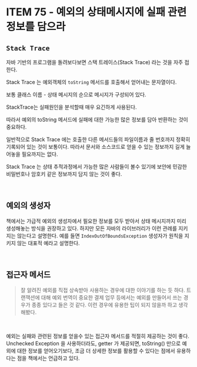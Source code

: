 # ITEM 75 - 예외의 상태메시지에 실패 관련 정보를 담으라



## `Stack Trace` 

자바 기반의 프로그램을 돌려보다보면 스택 트레이스(Stack Trace) 라는 것을 자주 접한다.<br>

Stack Trace 는 예외객체의 `toString` 메서드를 호출해서 얻어내는 문자열이다.

보통 클래스 이름 - 상태 메시지의 순으로 메시지가 구성되어 있다. <br>

StackTrace는 실패원인을 분석할때 매우 요긴하게 사용된다.<br>

따라서 예외의 toString 메서드에 실패에 대한 가능한 많은 정보를 담아 반환하는 것이 중요하다.<br>

일반적으로 Stack Trace 에는 호출한 다른 메서드들의 파일이름과 줄 번호까지 정확히 기록되어 있는 것이 보통이다. 따라서 문서와 소스코드로 얻을 수 있는 정보까지 길게 늘어놓을 필요까지는 없다.<br>

Stack Trace 는 상태 추적과정에서 가능한 많은 사람들이 볼수 있기에 보안에 민감한 비밀번호나 암호키 같은 정보까지 담지 않는 것이 좋다.<br>

<br>

## 예외의 생성자

책에서는 가급적 예외의 생성자에서 필요한 정보를 모두 받아서 상태 메시지까지 미리 생성해놓는 방식을 권장하고 있다. 하지만 모든 자바의 라이브러리가 이런 관례를 지키지는 않는다고 설명한다. 예를 들면 `IndexOutOfBoundsException` 생성자가 원칙을 지키지 않는 대표적 예라고 설명한다.<br>

<br>

## 접근자 메서드

> 잘 알려진 예외를 직접 상속받아 사용하는 경우에 대한 이야기를 하는 듯 하다. 트랜잭션에 대해 예외 번역이 중요한 결제 업무 등에서는 예외를 만들어서 쓰는 경우가 종종 있다고 들은 것 같다. 이런 경우에 유용한 팁이 되지 않을까 하고 생각해봤다.<br>

<br>

예외는 실패와 관련된 정보를 얻을수 있는 접근자 메서드를 적절히 제공하는 것이 좋다. Unchecked Exception 을 사용하더라도, getter 가 제공되면, toString() 만으로 예외에 대한 정보를 얻어오기보다, 조금 더 상세한 정보를 활용할 수 있다는 점에서 유용하다는 점을 책에서는 언급하고 있다.